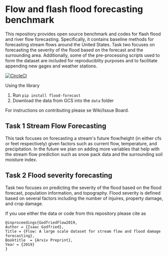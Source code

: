 # Flow and flash flood forecasting benchmark
This repository provides open source benchmark and codes for flash flood and river flow forecasting. Specifically, it contains baseline methods for forecasting stream flows around the United States. Task two focuses on forecasting the severity of the flood based on the forecast and the surrounding area. Additionally, some of the pre-processing scripts used to form the dataset are included for reproduciblity purposes and to facilitate appending new gages and weather stations.

[![CircleCI](https://circleci.com/gh/AIStream-Peelout/flow-forecast.svg?style=svg&circle-token=f7be0a4863710165969ba0903fa471f08a347df1)](https://circleci.com/gh/AIStream-Peelout/flow-forecast)

Using the library
1. Run `pip install flood-forecast`
2. Download the data from GCS into the `data` folder

For instructions on contributing please se Wiki/Issue Board.

## Task 1 Stream Flow Forecasting 
This task focuses on forecasting a stream's future flow/height (in either cfs or feet respectively) given factors such as current flow, temperature, and precipitation. In the future we plan on adding more variables that help with the stream flow prediction such as snow pack data and the surrounding soil moisture index. 

## Task 2 Flood severity forecasting
Task two focuses on predicting the severity of the flood based on the flood forecast, population information, and topography. Flood severity is defined based on several factors including the number of injuires, property damage, and crop damage.

If you use either the data or code from this repository please cite as
```
@inproceedings{GodfriedFlow2019,
Author = {Isaac Godfried},
Title = {Flow: A large scale dataset for stream flow and flood damage forecasting},
Booktitle  = {Arxiv Preprint},
Year = {2019}
}
```
 

